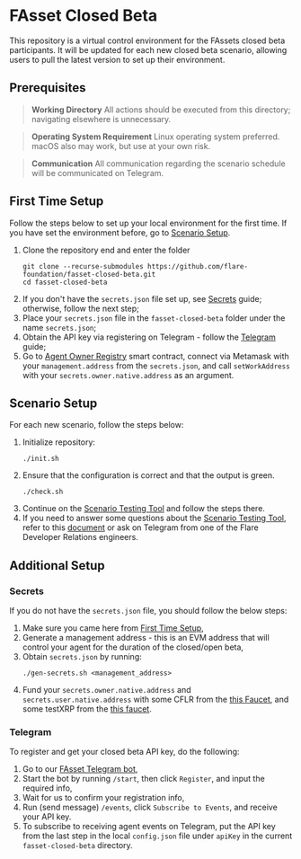 # FAsset Closed Beta

This repository is a virtual control environment for the FAssets closed beta participants.
It will be updated for each new closed beta scenario, allowing users to pull the latest version to set up their environment.

## Prerequisites

> **Working Directory**
> All actions should be executed from this directory; navigating elsewhere is unnecessary.

> **Operating System Requirement**
> Linux operating system preferred. macOS also may work, but use at your own risk.

> **Communication**
> All communication regarding the scenario schedule will be communicated on Telegram.

## First Time Setup

Follow the steps below to set up your local environment for the first time. If you have set the environment before, go to [Scenario Setup](#scenario-setup).

1. Clone the repository end and enter the folder
    ```
    git clone --recurse-submodules https://github.com/flare-foundation/fasset-closed-beta.git
    cd fasset-closed-beta
    ```
2. If you don't have the `secrets.json` file set up, see [Secrets](#secrets) guide; otherwise, follow the next step;
3. Place your `secrets.json` file in the `fasset-closed-beta` folder under the name `secrets.json`;
4. Obtain the API key via registering on Telegram - follow the [Telegram](#telegram) guide;
5. Go to [Agent Owner Registry](https://coston-explorer.flare.network/address/0x746cBEAa5F4CAB057f70e10c2001b3137Ac223B7/write-contract#address-tabs) smart contract, connect via Metamask with your `management.address` from the `secrets.json`, and call `setWorkAddress` with your `secrets.owner.native.address` as an argument.

## Scenario Setup

For each new scenario, follow the steps below:

1. Initialize repository:
    ```
    ./init.sh
    ```
2. Ensure that the configuration is correct and that the output is green.
    ```
    ./check.sh
    ```
3. Continue on the [Scenario Testing Tool](https://fasset-beta-simulator.flare.rocks/fasset-scenario) and follow the steps there.
4. If you need to answer some questions about the [Scenario Testing Tool](https://fasset-beta-simulator.flare.rocks/fasset-scenario), refer to this [document](https://docs.google.com/document/d/1QblHG_HLMsdE1YfJoZPXQIFhE4AYik-Xhk4Ux4M_jXo/edit?usp=sharing) or ask on Telegram from one of the Flare Developer Relations engineers.

## Additional Setup

### Secrets

If you do not have the `secrets.json` file, you should follow the below steps:

1. Make sure you came here from [First Time Setup](#first-time-setup),
2. Generate a management address - this is an EVM address that will control your agent for the duration of the closed/open beta,
3. Obtain `secrets.json` by running:
    ```
    ./gen-secrets.sh <management_address>
    ```
4. Fund your `secrets.owner.native.address` and `secrets.user.native.address` with some CFLR from the [this Faucet](https://faucet.flare.network/), and some testXRP from the [this faucet](https://faucet.tequ.dev/).

### Telegram

To register and get your closed beta API key, do the following:

1. Go to our [FAsset Telegram bot](https://t.me/FlareFAssets_ClosedBetaBot),
2. Start the bot by running `/start`, then click `Register`, and input the required info,
3. Wait for us to confirm your registration info,
4. Run (send message) `/events`, click `Subscribe to Events`, and receive your API key.
5. To subscribe to receiving agent events on Telegram, put the API key from the last step in the local `config.json` file under `apiKey` in the current `fasset-closed-beta` directory.